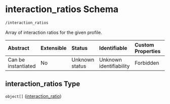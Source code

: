 # interaction\_ratios Schema

```txt
/interaction_ratios
```

Array of interaction ratios for the given profile.

| Abstract            | Extensible | Status         | Identifiable            | Custom Properties | Additional Properties | Access Restrictions | Defined In                                                                                         |
| :------------------ | :--------- | :------------- | :---------------------- | :---------------- | :-------------------- | :------------------ | :------------------------------------------------------------------------------------------------- |
| Can be instantiated | No         | Unknown status | Unknown identifiability | Forbidden         | Allowed               | none                | [interaction\_ratios.schema.json](../../out/interaction_ratios.schema.json "open original schema") |

## interaction\_ratios Type

`object[]` ([interaction\_ratio](interaction_ratios-interaction_ratio.md))
